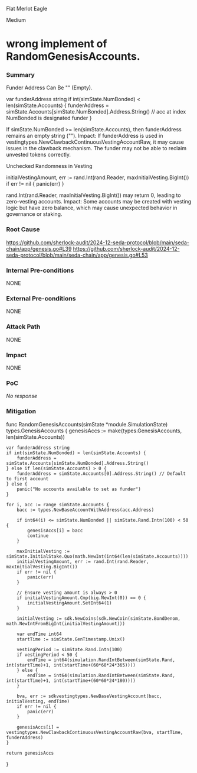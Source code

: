Flat Merlot Eagle

Medium

# wrong implement of  RandomGenesisAccounts.

### Summary

Funder Address Can Be "" (Empty).

var funderAddress string
if int(simState.NumBonded) < len(simState.Accounts) {
    funderAddress = simState.Accounts[simState.NumBonded].Address.String() // acc at index NumBonded is designated funder
}

If simState.NumBonded >= len(simState.Accounts), then funderAddress remains an empty string ("").
Impact:
If funderAddress is used in vestingtypes.NewClawbackContinuousVestingAccountRaw, it may cause issues in the clawback mechanism.
The funder may not be able to reclaim unvested tokens correctly.





Unchecked Randomness in Vesting

initialVestingAmount, err := rand.Int(rand.Reader, maxInitialVesting.BigInt())
if err != nil {
    panic(err)
}


rand.Int(rand.Reader, maxInitialVesting.BigInt()) may return 0, leading to zero-vesting accounts.
Impact:
Some accounts may be created with vesting logic but have zero balance, which may cause unexpected behavior in governance or staking.




### Root Cause

https://github.com/sherlock-audit/2024-12-seda-protocol/blob/main/seda-chain/app/genesis.go#L39
https://github.com/sherlock-audit/2024-12-seda-protocol/blob/main/seda-chain/app/genesis.go#L53

### Internal Pre-conditions

NONE

### External Pre-conditions

NONE

### Attack Path

NONE

### Impact

NONE


### PoC

_No response_

### Mitigation

func RandomGenesisAccounts(simState *module.SimulationState) types.GenesisAccounts {
    genesisAccs := make(types.GenesisAccounts, len(simState.Accounts))

    var funderAddress string
    if int(simState.NumBonded) < len(simState.Accounts) {
        funderAddress = simState.Accounts[simState.NumBonded].Address.String()
    } else if len(simState.Accounts) > 0 {
        funderAddress = simState.Accounts[0].Address.String() // Default to first account
    } else {
        panic("No accounts available to set as funder")
    }

    for i, acc := range simState.Accounts {
        bacc := types.NewBaseAccountWithAddress(acc.Address)

        if int64(i) <= simState.NumBonded || simState.Rand.Intn(100) < 50 {
            genesisAccs[i] = bacc
            continue
        }

        maxInitialVesting := simState.InitialStake.Quo(math.NewInt(int64(len(simState.Accounts))))
        initialVestingAmount, err := rand.Int(rand.Reader, maxInitialVesting.BigInt())
        if err != nil {
            panic(err)
        }

        // Ensure vesting amount is always > 0
        if initialVestingAmount.Cmp(big.NewInt(0)) == 0 {
            initialVestingAmount.SetInt64(1)
        }

        initialVesting := sdk.NewCoins(sdk.NewCoin(simState.BondDenom, math.NewIntFromBigInt(initialVestingAmount)))

        var endTime int64
        startTime := simState.GenTimestamp.Unix()

        vestingPeriod := simState.Rand.Intn(100)
        if vestingPeriod < 50 {
            endTime = int64(simulation.RandIntBetween(simState.Rand, int(startTime)+1, int(startTime+(60*60*24*365))))
        } else {
            endTime = int64(simulation.RandIntBetween(simState.Rand, int(startTime)+1, int(startTime+(60*60*24*180))))
        }

        bva, err := sdkvestingtypes.NewBaseVestingAccount(bacc, initialVesting, endTime)
        if err != nil {
            panic(err)
        }

        genesisAccs[i] = vestingtypes.NewClawbackContinuousVestingAccountRaw(bva, startTime, funderAddress)
    }

    return genesisAccs
}